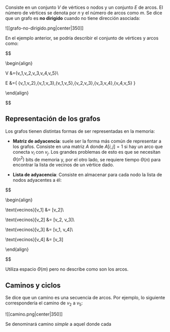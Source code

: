 
Consiste en un conjunto $V$ de vértices o nodos y un conjunto $E$ de arcos. El número de vértices se denota por $n$ y el número de arcos como $m$. Se dice que un grafo es **no dirigido** cuando no tiene dirección asociada: 

![[grafo-no-dirigido.png|center|350]]


En el ejemplo anterior, se podría describir el conjunto de vértices y arcos como: 

$$

\begin{align}

V &=\{v_1,v_2,v_3,v_4,v_5\}\\

E &=\{ \{v_1,v_2\},\{v_1,v_3\},\{v_1,v_5\},\{v_2,v_3\},\{v_3,v_4\},\{v_4,v_5\} \}

\end{align}

$$


## Representación de los grafos 

Los grafos tienen distintas formas de ser representadas en la memoria:

- **Matriz de adyacencia**: suele ser la forma más común de representar a los grafos. Consiste en una matriz $A$ donde $A[i,j]=1$ si hay un arco que conecta $v_i$ con $v_j$. Los grandes problemas de esto es que se necesitan $\Theta(n^2)$ bits de memoria y, por el otro lado, se requiere tiempo $\Theta(n)$ para encontrar la lista de vecinos de un vértice dado. 

- **Lista de adyacencia**: Consiste en almacenar para cada nodo la lista de nodos adyacentes a él: 

$$

\begin{align}

\text{vecinos}[v_1] &= [v_2]\\

\text{vecinos}[v_2] &= [v_2, v_3]\\

\text{vecinos}[v_3] &= [v_1, v_4]\\

\text{vecinos}[v_4] &= [v_3]

\end{align}

$$

Utiliza espacio $\Theta(m)$ pero no describe como son los arcos. 

## Caminos y ciclos 

Se dice que un camino es una secuencia de arcos. Por ejemplo, lo siguiente correspondería el camino de $v_2$ a $v_5$: 

![[camino.png|center|350]]


Se denominará camino *simple* a aquel donde cada 